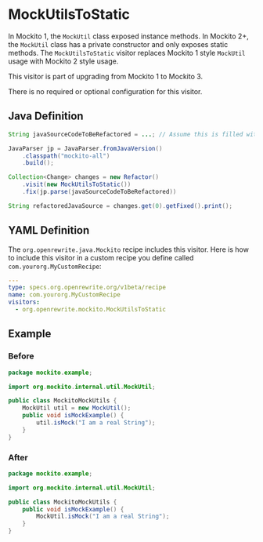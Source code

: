# MockUtilsToStatic

In Mockito 1, the `MockUtil` class exposed instance methods. In Mockito 2+, the `MockUtil` class has a private constructor and only exposes static methods. The `MockUtilsToStatic` visitor replaces Mockito 1 style `MockUtil` usage with Mockito 2 style usage.

This visitor is part of upgrading from Mockito 1 to Mockito 3.

There is no required or optional configuration for this visitor.

## Java Definition

```java
String javaSourceCodeToBeRefactored = ...; // Assume this is filled with Java source code

JavaParser jp = JavaParser.fromJavaVersion()
    .classpath("mockito-all")
    .build();

Collection<Change> changes = new Refactor()
    .visit(new MockUtilsToStatic())
    .fix(jp.parse(javaSourceCodeToBeRefactored))

String refactoredJavaSource = changes.get(0).getFixed().print();
```

## YAML Definition

The `org.openrewrite.java.Mockito` recipe includes this visitor. Here is how to include this visitor in a custom recipe you define called `com.yourorg.MyCustomRecipe`:

```yaml
---
type: specs.org.openrewrite.org/v1beta/recipe
name: com.yourorg.MyCustomRecipe 
visitors:
  - org.openrewrite.mockito.MockUtilsToStatic
```

## Example

### Before

```java
package mockito.example;

import org.mockito.internal.util.MockUtil;

public class MockitoMockUtils {
    MockUtil util = new MockUtil();
    public void isMockExample() {
        util.isMock("I am a real String");
    }
}
```

### After

```java
package mockito.example;

import org.mockito.internal.util.MockUtil;

public class MockitoMockUtils {
    public void isMockExample() {
        MockUtil.isMock("I am a real String");
    }
}
```

